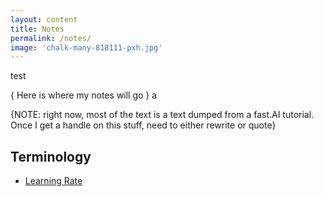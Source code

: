 ```yaml
---
layout: content
title: Notes
permalink: /notes/
image: 'chalk-many-818111-pxh.jpg'
---
```

test

{ Here is where my notes will go }  a

{NOTE: right now, most of the text is a text dumped from a fast.AI tutorial. Once I get a handle on this stuff, need to either rewrite or quote}   

## Terminology

- [Learning Rate](../pages/jargon/learning-rate.html)